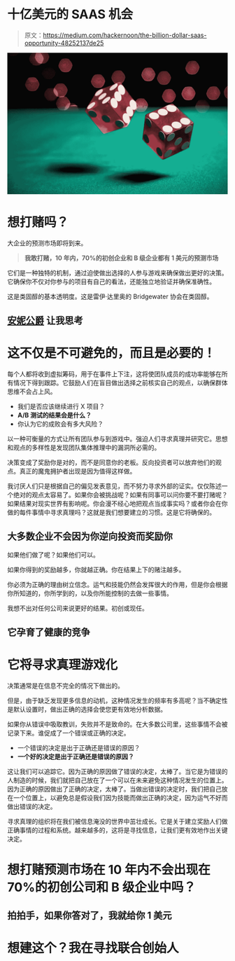 # 十亿美元的 SAAS 机会

> 原文：<https://medium.com/hackernoon/the-billion-dollar-saas-opportunity-48252137de25>

![](img/a514980c2b5b2752c4cf4dd83b10e23f.png)

# 想打赌吗？

大企业的预测市场即将到来。

> **我敢打赌，10 年内，70%的初创企业和 B 级企业都有 1 美元的预测市场**

它们是一种独特的机制，通过迫使做出选择的人参与游戏来确保做出更好的决策。它确保你不仅对你参与的项目有自己的看法，还能独立地验证并确保准确性。

这是类固醇的基本透明度。这是雷伊·达里奥的 Bridgewater 协会在类固醇。

## [**安妮公爵**](https://medium.com/u/d3a7cb4ec992?source=post_page-----48252137de25--------------------------------) 让我思考

# 这不仅是不可避免的，而且是必要的！

每个人都将收到虚拟筹码，用于在事件上下注，这将使团队成员的成功率能够在所有情况下得到跟踪。它鼓励人们在盲目做出选择之前核实自己的观点，以确保群体思维不会占上风。

*   我们是否应该继续进行 X 项目？
*   **A/B 测试的结果会是什么？**
*   你认为它的成败会有多大风险？

以一种可衡量的方式让所有团队参与到游戏中。强迫人们寻求真理并研究它。思想和观点的多样性是发现团队集体推理中的漏洞所必需的。

决策变成了奖励你是对的，而不是同意你的老板。反向投资者可以放弃他们的观点。真正的魔鬼拥护者出现是因为值得这样做。

我讨厌人们只是根据自己的偏见发表意见，而不努力寻求外部的证实。仅仅陈述一个绝对的观点太容易了。如果你会被挑战呢？如果有同事可以问你要不要打赌呢？如果结果对现实世界有影响呢。你会漫不经心地把观点当成事实吗？或者你会在你做的每件事情中寻求真理吗？这就是我们想要建立的习惯。这是它将确保的。

## 大多数企业不会因为你逆向投资而奖励你

如果他们做了呢？如果他们可以。

如果你得到的奖励越多，你就越正确。你在结果上下的赌注越多。

你必须为正确的理由树立信念。运气和技能仍然会发挥很大的作用，但是你会根据你所知道的，你所学到的，以及你所能控制的去做一些事情。

我想不出对任何公司来说更好的结果。初创或现任。

## 它孕育了健康的竞争

# 它将寻求真理游戏化

决策通常是在信息不完全的情况下做出的。

但是，由于缺乏发现更多信息的动机，这种情况发生的频率有多高呢？当不确定性是默认设置时，做出正确的选择会使您更有效地分析数据。

如果你从错误中吸取教训，失败并不是致命的。在大多数公司里，这些事情不会被记录下来。谁促成了一个错误或正确的决定。

*   一个错误的决定是出于正确还是错误的原因？
*   **一个好的决定是出于正确还是错误的原因？**

这让我们可以追踪它。因为正确的原因做了错误的决定，太棒了。当它是为错误的人制造的时候，我们就把自己放在了一个可以在未来避免这种情况发生的位置上。因为正确的原因做出了正确的决定，太棒了。当做出错误的决定时，我们把自己放在一个位置上，以避免总是假设我们因为技能而做出正确的决定，因为运气不好而做出错误的决定。

寻求真理的组织将在我们被信息淹没的世界中茁壮成长。它是关于建立奖励人们做正确事情的过程和系统。越来越多的，这将是寻找信息，让我们更有效地作出关键决定。

# 想打赌预测市场在 10 年内不会出现在 70%的初创公司和 B 级企业中吗？

## 拍拍手，如果你答对了，我就给你 1 美元

# 想建这个？我在寻找联合创始人